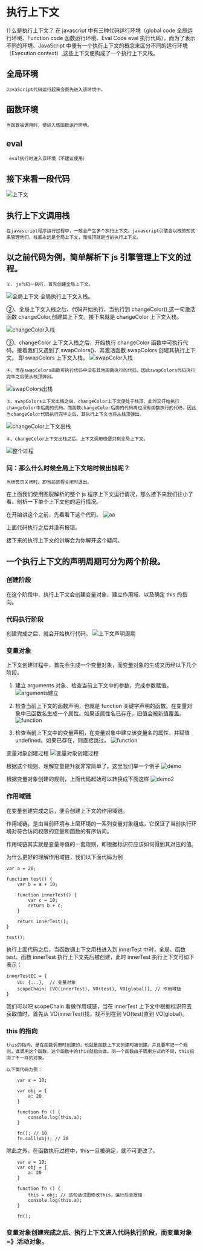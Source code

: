 # 执行上下文

什么是执行上下文？
在 javascript 中有三种代码运行环境（global code 全局运行环境、Function code 函数运行环境、Eval Code eval 执行代码），而为了表示不同的环境、JavaScript 中便有一个执行上下文的概念来区分不同的运行环境（Execution context）,这些上下文便构成了一个执行上下文栈。

## 全局环境

    JavaScript代码运行起来会首先进入该环境中。

## 函数环境

    当函数被调用时，便进入该函数运行环境。

## eval

     eval执行时进入该环境（不建议使用）

## 接下来看一段代码

![上下文](https://s2.ax1x.com/2019/06/13/Vfhe0J.png)

## 执行上下文调用栈

    在javascript程序运行过程中，一般会产生多个执行上下文。javascript引擎会以栈的形式来管理他们，栈底永远是全局上下文，而栈顶就是当前执行上下文。

## 以之前代码为例，简单解析下 js 引擎管理上下文的过程。

    ①. js代码一执行，首先创建全局上下文。

![全局上下文](https://upload-images.jianshu.io/upload_images/599584-bb2d5907b658c456.png)
全局执行上下文入栈。

②、全局上下文入栈之后、代码开始执行，当执行到 changeColor(),这一句激活函数 changeColor,创建其上下文。接下来就是 changeColor 上下文入栈。

![changeColor入栈](https://upload-images.jianshu.io/upload_images/599584-bbc841d4908c05cb.png)

③、changeColor 上下文入栈之后，开始执行 changeColor 函数中可执行代码。接着我们又遇到了 swapColors()、其激活函数 swapColors 创建其执行上下文。
即 swapColors 上下文入栈。
![swapColor入栈](https://upload-images.jianshu.io/upload_images/599584-8bc0424ffcb2507b.png)

    ④、而在swapColors函数可执行代码中没有其他函数执行的代码，因此swapColors代码执行完毕之后便从栈顶弹出。

![swapColors出栈](https://upload-images.jianshu.io/upload_images/599584-bbc841d4908c05cb.png)

    ⑤、swapColors上下文出栈之后、changeColor上下文便处于栈顶、此时又开始执行changeColor中后面的代码。而函数changeColor后面的代码再也没有函数执行的代码，因此当changeColor代码执行完毕之后，其执行上下文也将从栈顶弹出。

![changeColor上下文出栈](https://upload-images.jianshu.io/upload_images/599584-bb2d5907b658c456.png)

    ⑥、changeColor上下文出栈之后、上下文调用栈便只剩全局上下文。

![整个过程](https://upload-images.jianshu.io/upload_images/599584-58d31e5b80737ca0.png)

### 问：那么什么时候全局上下文啥时候出栈呢？

    当标签页关闭时、即当前进程关闭时退出。

在上面我们使用图裂解析的整个 js 程序上下文运行情况，那么接下来我们往小了看、剖析一下单个上下文他的运行情况。

在开始讲这个之前，先看看下这个代码。
![aa](https://s2.ax1x.com/2019/06/13/Vfv3mn.png)

上面代码执行之后并没有报错。

接下来的执行上下文的讲解会为你解开这个疑问。

## 一个执行上下文的声明周期可分为两个阶段。

### 创建阶段

在这个阶段中、执行上下文会创建变量对象、建立作用域、以及确定 this 的指向。

### 代码执行阶段

创建完成之后、就会开始执行代码。
![上下文声明周期](https://upload-images.jianshu.io/upload_images/599584-391af3aad043c028.png)

### 变量对象

上下文创建过程中，首先会生成一个变量对象，而变量对象的生成又历经以下几个阶段。

1. 建立 arguments 对象、检查当前上下文中的参数，完成参数赋值。
   ![arguments建立](https://s2.ax1x.com/2019/06/13/VhPvGt.png)
2. 检查当前上下文的函数声明，也就是 function 关键字声明的函数。在变量对象中已函数名生成一个属性。如果该属性名已存在，旧值会被新值覆盖。
   ![function](https://s2.ax1x.com/2019/06/13/VhFSYR.png)

3. 检查当前上下文中的变量声明，在变量对象中建立该变量名的属性，并赋值 undefined。如果已存在，则直接跳过。
   ![function](https://s2.ax1x.com/2019/06/13/VhFnfI.png)

变量对象创建过程
![变量对象创建过程](https://upload-images.jianshu.io/upload_images/599584-7d131cfe82a20d37.png)

根据这个规则、理解变量提升就非常简单了。这里我们举一个例子
![demo](https://s2.ax1x.com/2019/06/13/Vhk3gx.png)

根据变量对象创建的规则，上面代码起始可以转换成下面这样
![demo2](https://s2.ax1x.com/2019/06/13/VhkRaQ.png)

### 作用域链

在变量创建完成之后，便会创建上下文的作用域链。

作用域链，是由当前环境与上层环境的一系列变量对象组成，它保证了当前执行环境对符合访问权限的变量和函数的有序访问。

作用域链其实就是变量寻值的一套规则，即根据标识符应该如何得到其对应的值。

为什么更好的理解作用域链，我们以下面代码为例

```
var a = 20;

function test() {
    var b = a + 10;

    function innerTest() {
        var c = 10;
        return b + c;
    }

    return innerTest();
}

test();
```

执行上面代码之后，当函数调上下文用栈进入到 innerTest 中时，全局、函数 test、函数 innerTest 执行上下文先后被创建，此时 innerTest 执行上下文可如下表示：

```
innerTestEC = {
    VO: {...},  // 变量对象
    scopeChain: [VO(innerTest), VO(test), VO(global)], // 作用域链
}
```

我们可以吧 scopeChain 看做作用域链，当在 innerTest 上下文中根据标识符去获取值时，首先从 VO(innerTest)找，找不到在到 VO(test)直到 VO(global)。

### this 的指向

    this的指向，是在函数调用时创建的，也就是函数上下文创建时被创建。并且要牢记一个规则，谁调用这个函数，这个函数中的this就指向谁。同一个函数由于调用方式的不同，this指向了不一样的对象。

    以下面代码为例：
```
    var a = 10;

    var obj = {
        a: 20
    }

    function fn () {
        console.log(this.a);
    }

    fn(); // 10
    fn.call(obj); // 20
```

除此之外，在函数执行过程中，this一旦被确定，就不可更改了。
```
    var a = 10;
    var obj = {
        a: 20
    }

    function fn () {
        this = obj; // 这句话试图修改this，运行后会报错
        console.log(this.a);
    }

    fn();
```
### 变量对象创建完成之后、执行上下文进入代码执行阶段，而变量对象=》活动对象。
